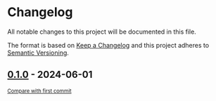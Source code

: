# Changelog

All notable changes to this project will be documented in this file.

The format is based on [Keep a Changelog](http://keepachangelog.com/en/1.0.0/)
and this project adheres to [Semantic Versioning](http://semver.org/spec/v2.0.0.html).

<!-- insertion marker -->
## [0.1.0](https://github.com/davidsmfreire/watchpower-api/releases/tag/0.1.0) - 2024-06-01

<small>[Compare with first commit](https://github.com/davidsmfreire/watchpower-api/compare/c2300b09823b572655f3bcbe4f565aee25533226...0.1.0)</small>

